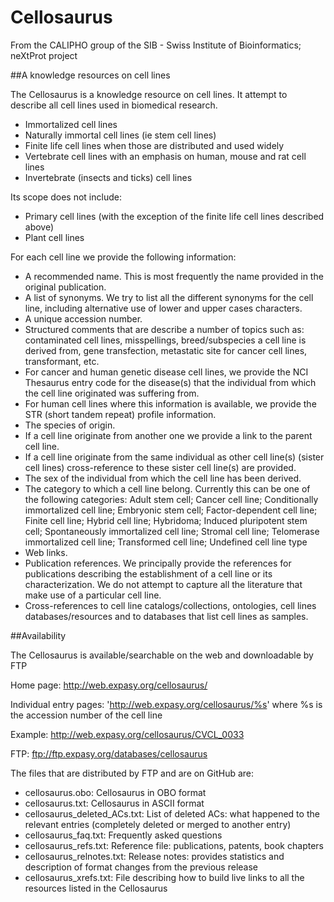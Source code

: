 Cellosaurus
===========

From the CALIPHO group of the SIB - Swiss Institute of Bioinformatics; neXtProt project

##A knowledge resources on cell lines

The Cellosaurus is a knowledge resource on cell lines. It attempt to describe all cell lines used in biomedical research.

 - Immortalized cell lines
 - Naturally immortal cell lines (ie stem cell lines)
 - Finite life cell lines when those are distributed and used widely
 - Vertebrate cell lines with an emphasis on human, mouse and rat cell lines
 - Invertebrate (insects and ticks) cell lines

Its scope does not include:

 - Primary cell lines (with the exception of the finite life cell lines described above)
 - Plant cell lines

For each cell line we provide the following information:

- A recommended name. This is most frequently the name provided in the original publication.
- A list of synonyms. We try to list all the different synonyms for the cell line, including alternative use of lower and upper cases characters.
- A unique accession number.
- Structured comments that are describe a number of topics such as: contaminated cell lines, misspellings, breed/subspecies a cell line is derived from, gene transfection, metastatic site for cancer cell lines, transformant, etc.
- For cancer and human genetic disease cell lines, we provide the NCI Thesaurus entry code for the disease(s) that the individual from which the cell line originated was suffering from.
- For human cell lines where this information is available, we provide the STR (short tandem repeat) profile information.
- The species of origin.
- If a cell line originate from another one we provide a link to the parent cell line.
- If a cell line originate from the same individual as other cell line(s) (sister cell lines) cross-reference to these sister cell line(s) are provided.
- The sex of the individual from which the cell line has been derived.
- The category to which a cell line belong. Currently this can be one of the following categories: Adult stem cell; Cancer cell line; Conditionally immortalized cell line; Embryonic stem cell; Factor-dependent cell line; Finite cell line; Hybrid cell line; Hybridoma; Induced pluripotent stem cell; Spontaneously immortalized cell line; Stromal cell line; Telomerase immortalized cell line; Transformed cell line; Undefined cell line type
- Web links.
- Publication references. We principally provide the references for publications describing the establishment of a cell line or its characterization. We do not attempt to capture all the literature that make use of a particular cell line.
- Cross-references to cell line catalogs/collections, ontologies, cell lines databases/resources and to databases that list cell lines as samples.

##Availability

The Cellosaurus is available/searchable on the web and downloadable by FTP

Home page:
http://web.expasy.org/cellosaurus/

Individual entry pages: 'http://web.expasy.org/cellosaurus/%s' where %s is the accession number of the cell line

Example:
http://web.expasy.org/cellosaurus/CVCL_0033

FTP: 
ftp://ftp.expasy.org/databases/cellosaurus

The files that are distributed by FTP and are on GitHub are:

- cellosaurus.obo: Cellosaurus in OBO format
- cellosaurus.txt: Cellosaurus in ASCII format
- cellosaurus_deleted_ACs.txt: List of deleted ACs: what happened to the relevant entries (completely deleted or merged to another entry)
- cellosaurus_faq.txt: Frequently asked questions
- cellosaurus_refs.txt: Reference file: publications, patents, book chapters
- cellosaurus_relnotes.txt: Release notes: provides statistics and description of format changes from the previous release
- cellosaurus_xrefs.txt: File describing how to build live links to all the resources listed in the Cellosaurus


